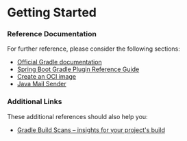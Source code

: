 # Getting Started

### Reference Documentation

For further reference, please consider the following sections:

* [Official Gradle documentation](https://docs.gradle.org)
* [Spring Boot Gradle Plugin Reference Guide](https://docs.spring.io/spring-boot/docs/3.1.0/gradle-plugin/reference/html/)
* [Create an OCI image](https://docs.spring.io/spring-boot/docs/3.1.0/gradle-plugin/reference/html/#build-image)
* [Java Mail Sender](https://docs.spring.io/spring-boot/docs/3.1.0/reference/htmlsingle/#io.email)

### Additional Links

These additional references should also help you:

* [Gradle Build Scans – insights for your project's build](https://scans.gradle.com#gradle)

